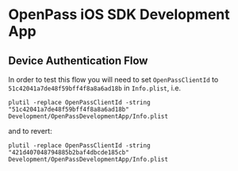 # OpenPass iOS SDK Development App

## Device Authentication Flow

In order to test this flow you will need to set `OpenPassClientId` to `51c42041a7de48f59bff4f8a8a6ad18b` in `Info.plist`, i.e.

```
plutil -replace OpenPassClientId -string "51c42041a7de48f59bff4f8a8a6ad18b" Development/OpenPassDevelopmentApp/Info.plist
```

and to revert:

```
plutil -replace OpenPassClientId -string "421d407048794885b2baf4dbcde185cb" Development/OpenPassDevelopmentApp/Info.plist
```
